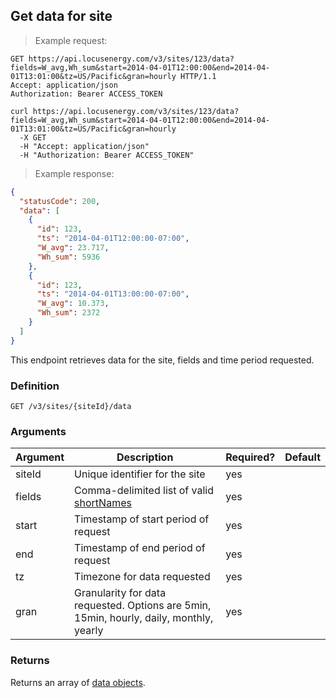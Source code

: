 ## Get data for site

> Example request:

```http
GET https://api.locusenergy.com/v3/sites/123/data?fields=W_avg,Wh_sum&start=2014-04-01T12:00:00&end=2014-04-01T13:01:00&tz=US/Pacific&gran=hourly HTTP/1.1
Accept: application/json
Authorization: Bearer ACCESS_TOKEN
```

```shell
curl https://api.locusenergy.com/v3/sites/123/data?fields=W_avg,Wh_sum&start=2014-04-01T12:00:00&end=2014-04-01T13:01:00&tz=US/Pacific&gran=hourly
  -X GET
  -H "Accept: application/json"
  -H "Authorization: Bearer ACCESS_TOKEN"
```

> Example response:

```json
{
  "statusCode": 200,
  "data": [
    {
      "id": 123,
      "ts": "2014-04-01T12:00:00-07:00",
      "W_avg": 23.717,
      "Wh_sum": 5936
    },
    {
      "id": 123,
      "ts": "2014-04-01T13:00:00-07:00",
      "W_avg": 10.373,
      "Wh_sum": 2372
    }
  ]
}
```

This endpoint retrieves data for the site, fields and time period requested.

### Definition

`GET /v3/sites/{siteId}/data`

### Arguments

Argument | Description | Required? | Default
--- | --- | --- | ---
siteId | Unique identifier for the site | yes |
fields | Comma-delimited list of valid [shortNames](#aggregations) | yes |
start | Timestamp of start period of request | yes |
end | Timestamp of end period of request | yes |
tz | Timezone for data requested | yes |
gran | Granularity for data requested. Options are 5min, 15min, hourly, daily, monthly, yearly | yes |

### Returns

Returns an array of [data objects](#data-object).